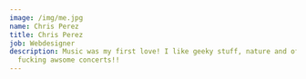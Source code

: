 ```yaml
---
image: /img/me.jpg
name: Chris Perez
title: Chris Perez
job: Webdesigner
description: Music was my first love! I like geeky stuff, nature and of course
  fucking awsome concerts!!
---
```

